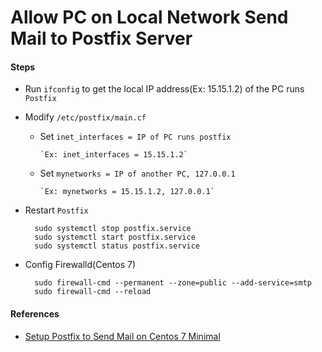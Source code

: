 
# Allow PC on Local Network Send Mail to Postfix Server

#### Steps

* Run `ifconfig` to get the local IP address(Ex: 15.15.1.2) of the PC runs `Postfix`

* Modify `/etc/postfix/main.cf`  

  * Set `inet_interfaces = IP of PC runs postfix`
        
        `Ex: inet_interfaces = 15.15.1.2`

  * Set `mynetworks = IP of another PC, 127.0.0.1`

        `Ex: mynetworks = 15.15.1.2, 127.0.0.1`

* Restart `Postfix`

        sudo systemctl stop postfix.service
        sudo systemctl start postfix.service
        sudo systemctl status postfix.service

* Config Firewalld(Centos 7)

        sudo firewall-cmd --permanent --zone=public --add-service=smtp
        sudo firewall-cmd --reload

#### References
* [Setup Postfix to Send Mail on Centos 7 Minimal](https://github.com/northbright/Notes/blob/master/Linux/mail_server/postfix/setup_postfix_to_send_mail_on_centos_minimal.md)